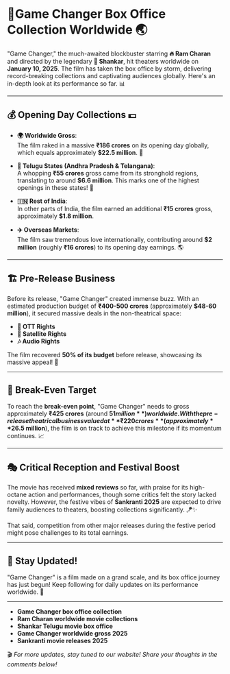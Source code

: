# 🌟Game Changer Box Office Collection Worldwide 🌏

"Game Changer," the much-awaited blockbuster starring **🔥 Ram Charan** and directed by the legendary **🎥 Shankar**, hit theaters worldwide on **January 10, 2025**. The film has taken the box office by storm, delivering record-breaking collections and captivating audiences globally. Here's an in-depth look at its performance so far. 📊

---

## 💰 Opening Day Collections 💵

- **🌍 Worldwide Gross**:  
  The film raked in a massive **₹186 crores** on its opening day globally, which equals approximately **$22.5 million**. 🎉  

- **📍 Telugu States (Andhra Pradesh & Telangana)**:  
  A whopping **₹55 crores** gross came from its stronghold regions, translating to around **$6.6 million**. This marks one of the highest openings in these states! 🚀  

- **🇮🇳 Rest of India**:  
  In other parts of India, the film earned an additional **₹15 crores** gross, approximately **$1.8 million**.  

- **✈️ Overseas Markets**:  
  The film saw tremendous love internationally, contributing around **$2 million** (roughly **₹16 crores**) to its opening day earnings. 🌎
  
---

## 🏗️ Pre-Release Business  

Before its release, "Game Changer" created immense buzz. With an estimated production budget of **₹400-500 crores** (approximately **$48-60 million**), it secured massive deals in the non-theatrical space:  

- **🎥 OTT Rights**  
- **📡 Satellite Rights**  
- **🎶 Audio Rights**  

The film recovered **50% of its budget** before release, showcasing its massive appeal! 💼  

---

## 🎯 Break-Even Target  

To reach the **break-even point**, "Game Changer" needs to gross approximately **₹425 crores** (around **$51 million**) worldwide. With the pre-release theatrical business valued at **₹220 crores** (approximately **$26.5 million**), the film is on track to achieve this milestone if its momentum continues. 📈  

---

## 🎭 Critical Reception and Festival Boost  

The movie has received **mixed reviews** so far, with praise for its high-octane action and performances, though some critics felt the story lacked novelty. However, the festive vibes of **Sankranti 2025** are expected to drive family audiences to theaters, boosting collections significantly. 🪁✨  

That said, competition from other major releases during the festive period might pose challenges to its total earnings.  

---

## 📣 Stay Updated!  

"Game Changer" is a film made on a grand scale, and its box office journey has just begun! Keep following for daily updates on its performance worldwide. 🌟  

--- 

- **Game Changer box office collection**  
- **Ram Charan worldwide movie collections**  
- **Shankar Telugu movie box office**  
- **Game Changer worldwide gross 2025**  
- **Sankranti movie releases 2025**  

🎬 *For more updates, stay tuned to our website! Share your thoughts in the comments below!*  
